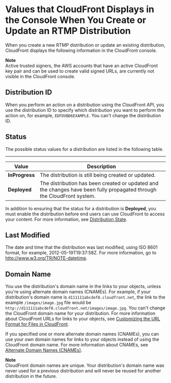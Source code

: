 # Values that CloudFront Displays in the Console When You Create or Update an RTMP Distribution<a name="distribution-rtmp-values-returned"></a>

When you create a new RTMP distribution or update an existing distribution, CloudFront displays the following information in the CloudFront console\.

**Note**  
Active trusted signers, the AWS accounts that have an active CloudFront key pair and can be used to create valid signed URLs, are currently not visible in the CloudFront console\.

## Distribution ID<a name="StreamingDistReturnValuesID"></a>

When you perform an action on a distribution using the CloudFront API, you use the distribution ID to specify which distribution you want to perform the action on, for example, `EDFDVBD6EXAMPLE`\. You can't change the distribution ID\.

## Status<a name="StreamingDistReturnValuesStatus"></a>

The possible status values for a distribution are listed in the following table\.


****  

| Value | Description | 
| --- | --- | 
| **InProgress** | The distribution is still being created or updated\. | 
| **Deployed** | The distribution has been created or updated and the changes have been fully propagated through the CloudFront system\.  | 

In addition to ensuring that the status for a distribution is **Deployed**, you must enable the distribution before end users can use CloudFront to access your content\. For more information, see [Distribution State](distribution-rtmp-values-specify.md#StreamingDistValuesEnabled)\. 

## Last Modified<a name="StreamingDistReturnValuesLastModDate"></a>

The date and time that the distribution was last modified, using ISO 8601 format, for example, 2012\-05\-19T19:37:58Z\. For more information, go to [http://www\.w3\.org/TR/NOTE\-datetime](http://www.w3.org/TR/NOTE-datetime)\. 

## Domain Name<a name="StreamingDistReturnValuesDomainName"></a>

You use the distribution's domain name in the links to your objects, unless you're using alternate domain names \(CNAMEs\)\. For example, if your distribution's domain name is `d111111abcdef8.cloudfront.net`, the link to the example `/images/image.jpg` file would be `http://d111111abcdef8.cloudfront.net/images/image.jpg`\. You can't change the CloudFront domain name for your distribution\. For more information about CloudFront URLs for links to your objects, see [Customizing the URL Format for Files in CloudFront](LinkFormat.md)\.

If you specified one or more alternate domain names \(CNAMEs\), you can use your own domain names for links to your objects instead of using the CloudFront domain name\. For more information about CNAMEs, see [Alternate Domain Names \(CNAMEs\)](distribution-web-values-specify.md#DownloadDistValuesCNAME)\. 

**Note**  
CloudFront domain names are unique\. Your distribution's domain name was never used for a previous distribution and will never be reused for another distribution in the future\.